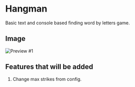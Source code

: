 # Hangman
Basic text and console based finding word by letters game.

## Image
![Preview #1](http://i63.tinypic.com/2uptf87.png)

## Features that will be added
1. Change max strikes from config.
